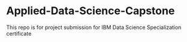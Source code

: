 # Applied-Data-Science-Capstone
This repo is for project submission for IBM Data Science Specialization certificate

